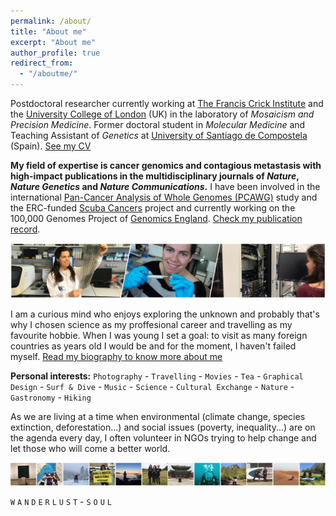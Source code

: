 ```yaml
---
permalink: /about/
title: "About me"
excerpt: "About me"
author_profile: true
redirect_from: 
  - "/aboutme/"
---
```


Postdoctoral researcher currently working at [The Francis Crick Institute](https://www.crick.ac.uk/) and the [University College of London](https://www.ucl.ac.uk/) (UK) in the laboratory of _Mosaicism and Precision Medicine_. Former doctoral student in _Molecular Medicine_ and Teaching Assistant of _Genetics_ at [University of Santiago de Compostela](https://www.usc.es/gl) (Spain). [See my CV](https://albruzos.github.io/cv/)  

**My field of expertise is cancer genomics and contagious metastasis with high-impact publications in the multidisciplinary journals of _Nature_, _Nature Genetics_ and _Nature Communications_.** I have been involved in the international [Pan-Cancer Analysis of Whole Genomes (PCAWG)](https://dcc.icgc.org/pcawg) study and the ERC-funded [Scuba Cancers](http://www.scubacancers.org/) project and currently working on the 100,000 Genomes Project of [Genomics England](https://www.genomicsengland.co.uk/). [Check my publication record](https://albruzos.github.io/publications/).  
 
<img src='/images/TiraFotos_cientifica-col_AliciaLBruzos.png'>  


I am a curious mind who enjoys exploring the unknown and probably that's why I chosen science as my proffesional career and travelling as my favourite hobbie. When I was young I set a goal: to visit as many foreign countries as years old I would be and for the moment, I haven't failed myself. [Read my biography to know more about me](https://albruzos.github.io/biography/)

<!--
I love science but truly believe in work/play balance and that’s what I try hard to achieve. I also love travelling everywhere and anywhere and, in fact, I have visited more countries than years old I am. As I cannot be travelling all the time, I enjoy watching series or hiking with my friends and my dog Murphy during my spare time. I am both a mountain and sea soul.  
-->

**Personal interests:** `Photography` - `Travelling` - `Movies` - `Tea` - `Graphical Design` - `Surf & Dive` - `Music` - `Science` - `Cultural Exchange` - `Nature` - `Gastronomy` -  `Hiking`  

As we are living at a time when environmental (climate change, species extinction, deforestation...) and social issues (poverty, inequality...) are on the agenda every day, I often volunteer in NGOs trying to help change and let those who will come a better world. 

<img src='/images/TiraFotos_hobbies-7_AliciaLBruzos.png'>  

`W` `A` `N` `D` `E` `R` `L` `U` `S` `T` - `S` `O` `U` `L`  
